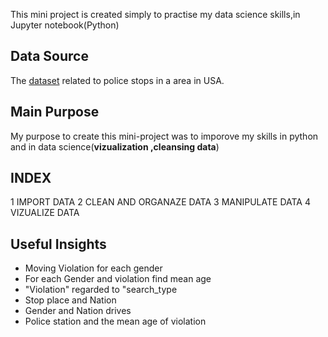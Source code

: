 This mini project is created simply to practise my data science skills,in Jupyter notebook(Python)
## Data Source
The [dataset](https://openpolicing.stanford.edu/data/) related to police stops in a area in USA.

## Main Purpose
My purpose to create this mini-project was to imporove my skills in python and in data science(**vizualization ,cleansing data**)

## INDEX
1 IMPORT DATA
2 CLEAN AND ORGANAZE DATA
3 MANIPULATE DATA
4 VIZUALIZE DATA

## Useful Insights
 - Moving Violation for each gender 
 - For each Gender and violation find mean age
 - "Violation" regarded to "search_type 
 - Stop place and Nation 
 - Gender and Nation drives
 - Police station and the mean age of violation
